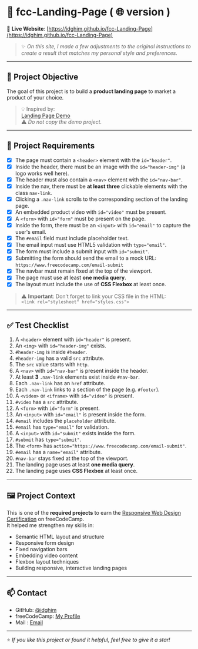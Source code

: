 # 📝 fcc-Landing-Page ( 🌐 version ) 

🔗 **Live Website**: [https://idghim.github.io/fcc-Landing-Page](https://idghim.github.io/fcc-Landing-Page)

> ✨ *On this site, I made a few adjustments to the original instructions to create a result that matches my personal style and preferences.*

---

## 🎯 Project Objective

The goal of this project is to build a **product landing page** to market a product of your choice.

> 💡 Inspired by:  
[Landing Page Demo](https://product-landing-page.freecodecamp.rocks/)  
⚠️ *Do not copy the demo project.*

---

## 📌 Project Requirements

- [x] The page must contain a `<header>` element with the `id="header"`.
- [x] Inside the header, there must be an image with the `id="header-img"` (a logo works well here).
- [x] The header must also contain a `<nav>` element with the `id="nav-bar"`.
- [x] Inside the nav, there must be **at least three** clickable elements with the class `nav-link`.
- [x] Clicking a `.nav-link` scrolls to the corresponding section of the landing page.
- [x] An embedded product video with `id="video"` must be present.
- [x] A `<form>` with `id="form"` must be present on the page.
- [x] Inside the form, there must be an `<input>` with `id="email"` to capture the user's email.
- [x] The `#email` field must include placeholder text.
- [x] The email input must use HTML5 validation with `type="email"`.
- [x] The form must include a submit input with `id="submit"`.
- [x] Submitting the form should send the email to a mock URL:  
      `https://www.freecodecamp.com/email-submit`
- [x] The navbar must remain fixed at the top of the viewport.
- [x] The page must use at least **one media query**.
- [x] The layout must include the use of **CSS Flexbox** at least once.

> ⚠️ **Important**: Don’t forget to link your CSS file in the HTML:  
> `<link rel="stylesheet" href="styles.css">`

---

## ✅ Test Checklist

1. A `<header>` element with `id="header"` is present.
2. An `<img>` with `id="header-img"` exists.
3. `#header-img` is inside `#header`.
4. `#header-img` has a valid `src` attribute.
5. The `src` value starts with `http`.
6. A `<nav>` with `id="nav-bar"` is present inside the header.
7. At least **3** `.nav-link` elements exist inside `#nav-bar`.
8. Each `.nav-link` has an `href` attribute.
9. Each `.nav-link` links to a section of the page (e.g. `#footer`).
10. A `<video>` or `<iframe>` with `id="video"` is present.
11. `#video` has a `src` attribute.
12. A `<form>` with `id="form"` is present.
13. An `<input>` with `id="email"` is present inside the form.
14. `#email` includes the `placeholder` attribute.
15. `#email` has `type="email"` for validation.
16. A `<input>` with `id="submit"` exists inside the form.
17. `#submit` has `type="submit"`.
18. The `<form>` has `action="https://www.freecodecamp.com/email-submit"`.
19. `#email` has a `name="email"` attribute.
20. `#nav-bar` stays fixed at the top of the viewport.
21. The landing page uses at least **one media query**.
22. The landing page uses **CSS Flexbox** at least once.

---

## 🖼️ Project Context

This is one of the **required projects** to earn the [Responsive Web Design Certification](https://www.freecodecamp.org/learn/responsive-web-design/) on freeCodeCamp.  
It helped me strengthen my skills in:

- Semantic HTML layout and structure
- Responsive form design
- Fixed navigation bars
- Embedding video content
- Flexbox layout techniques
- Building responsive, interactive landing pages

---

## 📫 Contact

- GitHub: [@idghim](https://github.com/idghim)  
- freeCodeCamp: [My Profile](https://www.freecodecamp.org/IchemD)
- Mail : [Email](ichemdghim@gmail.com)

---

⭐ *If you like this project or found it helpful, feel free to give it a star!*
